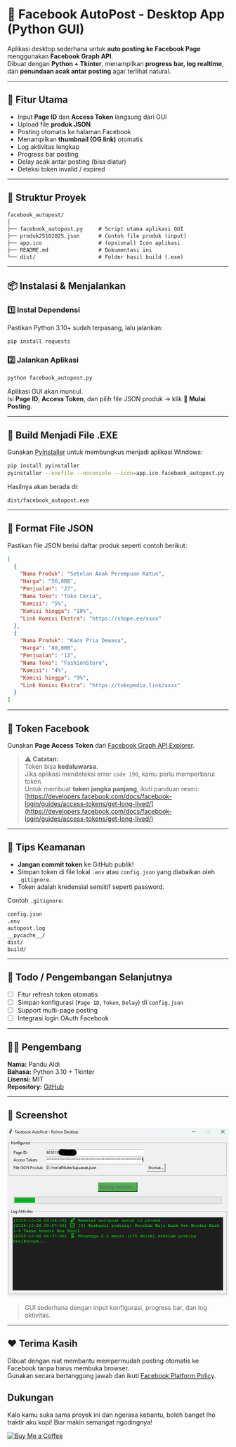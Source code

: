 # 🧠 Facebook AutoPost - Desktop App (Python GUI)

Aplikasi desktop sederhana untuk **auto posting ke Facebook Page** menggunakan **Facebook Graph API**.  
Dibuat dengan **Python + Tkinter**, menampilkan **progress bar, log realtime**, dan **penundaan acak antar posting** agar terlihat natural.

---

## 🚀 Fitur Utama

- Input **Page ID** dan **Access Token** langsung dari GUI  
- Upload file **produk JSON**  
- Posting otomatis ke halaman Facebook  
- Menampilkan **thumbnail (OG link)** otomatis  
- Log aktivitas lengkap  
- Progress bar posting  
- Delay acak antar posting (bisa diatur)  
- Deteksi token invalid / expired  

---

## 🧩 Struktur Proyek

```
facebook_autopost/
│
├── facebook_autopost.py     # Script utama aplikasi GUI
├── produk25102025.json      # Contoh file produk (input)
├── app.ico                  # (opsional) Icon aplikasi
├── README.md                # Dokumentasi ini
└── dist/                    # Folder hasil build (.exe)
```

---

## 📦 Instalasi & Menjalankan

### 1️⃣ Instal Dependensi

Pastikan Python 3.10+ sudah terpasang, lalu jalankan:

```bash
pip install requests
```

### 2️⃣ Jalankan Aplikasi

```bash
python facebook_autopost.py
```

Aplikasi GUI akan muncul.  
Isi **Page ID**, **Access Token**, dan pilih file JSON produk → klik **🚀 Mulai Posting**.

---

## 🧰 Build Menjadi File .EXE

Gunakan [PyInstaller](https://pyinstaller.org/en/stable/) untuk membungkus menjadi aplikasi Windows:

```bash
pip install pyinstaller
pyinstaller --onefile --noconsole --icon=app.ico facebook_autopost.py
```

Hasilnya akan berada di:
```
dist/facebook_autopost.exe
```

---

## 📁 Format File JSON

Pastikan file JSON berisi daftar produk seperti contoh berikut:

```json
[
  {
    "Nama Produk": "Setelan Anak Perempuan Katun",
    "Harga": "56,0RB",
    "Penjualan": "27",
    "Nama Toko": "Toko Ceria",
    "Komisi": "5%",
    "Komisi hingga": "10%",
    "Link Komisi Ekstra": "https://shope.ee/xxxx"
  },
  {
    "Nama Produk": "Kaos Pria Dewasa",
    "Harga": "80,0RB",
    "Penjualan": "13",
    "Nama Toko": "FashionStore",
    "Komisi": "4%",
    "Komisi hingga": "9%",
    "Link Komisi Ekstra": "https://tokopedia.link/xxxx"
  }
]
```

---

## 🔐 Token Facebook

Gunakan **Page Access Token** dari [Facebook Graph API Explorer](https://developers.facebook.com/tools/explorer/).

> ⚠️ **Catatan:**  
> Token bisa **kedaluwarsa**.  
> Jika aplikasi mendeteksi error `code 190`, kamu perlu memperbarui token.  
> Untuk membuat **token jangka panjang**, ikuti panduan resmi:  
> [https://developers.facebook.com/docs/facebook-login/guides/access-tokens/get-long-lived/](https://developers.facebook.com/docs/facebook-login/guides/access-tokens/get-long-lived/)

---

## 🧠 Tips Keamanan

- **Jangan commit token** ke GitHub publik!  
- Simpan token di file lokal `.env` atau `config.json` yang diabaikan oleh `.gitignore`.
- Token adalah kredensial sensitif seperti password.

Contoh `.gitignore`:
```
config.json
.env
autopost.log
__pycache__/
dist/
build/
```

---

## 🧩 Todo / Pengembangan Selanjutnya

- [ ] Fitur refresh token otomatis
- [ ] Simpan konfigurasi (`Page ID`, `Token`, `Delay`) di `config.json`
- [ ] Support multi-page posting
- [ ] Integrasi login OAuth Facebook

---

## 👨‍💻 Pengembang

**Nama:** Pandu Aldi  
**Bahasa:** Python 3.10 + Tkinter  
**Lisensi:** MIT  
**Repository:** [GitHub](https://github.com/yourusername/facebook-autopost-desktop)

---

## 📸 Screenshot

![Preview GUI](ss.png)

> GUI sederhana dengan input konfigurasi, progress bar, dan log aktivitas.

---

## ❤️ Terima Kasih

Dibuat dengan niat membantu mempermudah posting otomatis ke Facebook tanpa harus membuka browser.  
Gunakan secara bertanggung jawab dan ikuti [Facebook Platform Policy](https://developers.facebook.com/policy/).

## Dukungan

Kalo kamu suka sama proyek ini dan ngerasa kebantu, boleh banget lho traktir aku kopi! Biar makin semangat ngodingnya!

<a href="https://saweria.co/pandualdi" target="_blank"><img src="https://www.buymeacoffee.com/assets/img/custom_images/orange_img.png" alt="Buy Me a Coffee" style="height: 41px !important;width: 174px !important;" ></a>
